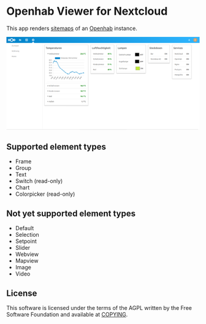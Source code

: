 # Openhab Viewer for Nextcloud

This app renders [sitemaps](https://www.openhab.org/docs/configuration/sitemaps.html) of an [Openhab](https://www.openhab.org/) instance.

![](https://github.com/kenda/nextcloud-openhab/raw/master/screenshots/overview.png)

## Supported element types

- Frame
- Group
- Text
- Switch (read-only)
- Chart
- Colorpicker (read-only)

## Not yet supported element types

- Default
- Selection
- Setpoint
- Slider
- Webview
- Mapview
- Image
- Video

## License

This software is licensed under the terms of the AGPL written by the Free Software Foundation and available at [COPYING](./COPYING).
